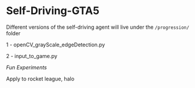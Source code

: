 # Self-Driving-GTA5

Different versions of the self-driving agent will live under the 
`/progression/` folder 

1 - openCV_grayScale_edgeDetection.py 

2 - input_to_game.py



*Fun Experiments*

Apply to rocket league, halo
